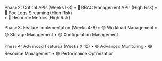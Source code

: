 Phase 2: Critical APIs (Weeks 1-3)
•  🔴 RBAC Management APIs (High Risk)
•  🔴 Pod Logs Streaming (High Risk)  
•  🔴 Resource Metrics (High Risk)

Phase 3: Feature Implementation (Weeks 4-8)
•  🟡 Workload Management
•  🟡 Storage Management
•  🟡 Configuration Management

Phase 4: Advanced Features (Weeks 9-12)
•  🟢 Advanced Monitoring
•  🟢 Resource Management
•  🟢 Performance Optimization
